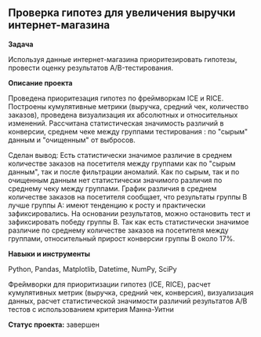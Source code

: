 ## Проверка гипотез для увеличения выручки интернет-магазина


**Задача**   


 Используя данные интернет-магазина приоритезировать гипотезы,  провести оценку результатов A/B-тестирования.


**Описание проекта**


Проведена приоритезация гипотез по фреймворкам ICE и RICE. Построены кумулятивные метрики (выручка, средний чек, количество заказов), проведена  визуализация их абсолютных и относительных изменений. Рассчитана статистическая значимость различий в конверсии, среднем чеке  между группами тестирования : по "сырым" данным и "очищенным" от выбросов.

Сделан вывод: Есть статистически значимое различие в среднем количестве заказов на посетителя между группами как по "сырым данным", так и после фильтрации аномалий. Как по сырым, так и по очищенным данным нет статистически значимого различия по среднему чеку между группами.
График различия в среднем количестве заказов на посетителя сообщает, что результаты группы B лучше группы A: имеют тенденцию к росту и практически зафиксировались.
На основании результатов, можно остановить тест и зафиксировать победу группы B. Так как есть статистически значимое различие по среднему количестве заказов на посетителя между группами, относительный прирост конверсии группы B около 17%.


**Навыки и инструменты**  


Python, Pandas, Matplotlib, Datetime, NumPy, SciPy


Фреймворки для приоритизации гипотез (ICE, RICE), расчет кумулятивных метрик (выручка, средний чек, конверсия), визуализация данных, расчет статистической значимости различий результатов А/В тестов с использованием критерия Манна-Уитни


**Статус проекта:** завершен
